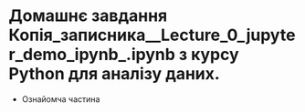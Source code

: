 # Домашнє завдання Копія_записника__Lecture_0_jupyter_demo_ipynb_.ipynb з курсу Python для аналізу даних. 
- Ознайомча частина 
